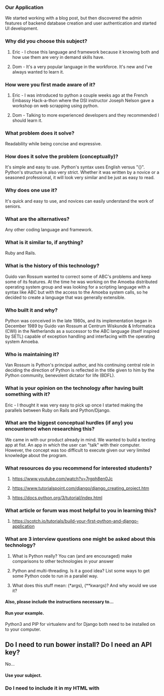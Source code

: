 ### Our Application
We started working with a blog post, but then discovered the admin features of backend database creation and user authentication and started UI development.

### Why did you choose this subject?
1. Eric - I chose this language and framework because it knowing both and how use them are very in demand skills have.

2. Dom - It's a very popular language in the workforce. It's new and I've always wanted to learn it.

### How were you first made aware of it?
1. Eric - I was introduced to python a couple weeks ago at the French Embassy Hack-a-thon where the DSI instructor Joseph Nelson gave a workshop on web scrapping using python.

2. Dom - Talking to more experienced developers and they recommended I should learn it.

### What problem does it solve?
Readability while being concise and expressive.

### How does it solve the problem (conceptually)?
It's simple and easy to use. Python's syntax uses English versus "{}". Python's structure is also very strict. Whether it was written by a novice or a seasoned professional, it will look very similar and be just as easy to read.

### Why does one use it?
It's quick and easy to use, and novices can easily understand the work of seniors.

### What are the alternatives?
Any other coding language and framework.

### What is it similar to, if anything?
Ruby and Rails.

### What is the history of this technology?
Guido van Rossum wanted to correct some of ABC's problems and keep some of its features. At the time he was working on the Amoeba distributed operating system group and was looking for a scripting language with a syntax like ABC but with the access to the Amoeba system calls, so he decided to create a language that was generally extensible.

### Who built it and why?
Python was conceived in the late 1980s, and its implementation began in December 1989 by Guido van Rossum at Centrum Wiskunde & Informatica (CWI) in the Netherlands as a successor to the ABC language (itself inspired by SETL) capable of exception handling and interfacing with the operating system Amoeba.

### Who is maintaining it?
Van Rossum is Python's principal author, and his continuing central role in deciding the direction of Python is reflected in the title given to him by the Python community, benevolent dictator for life (BDFL).


### What is your opinion on the technology after having built something with it?
Eric - I thought it was very easy to pick up once I started making the parallels between Ruby on Rails and Python/Django.

### What are the biggest conceptual hurdles (if any) you encountered when researching this?
We came in with our product already in mind. We wanted to build a texting app at fist. An app in which the user can "talk" with their computer. However, the concept was too difficult to execute given our very limited knowledge about the program.

### What resources do you recommend for interested students?
1. https://www.youtube.com/watch?v=7rgph8en0Jc

2. https://www.tutorialspoint.com/django/django_creating_project.htm

3. https://docs.python.org/3/tutorial/index.html

### What article or forum was most helpful to you in learning this?
1. https://scotch.io/tutorials/build-your-first-python-and-django-application

### What are 3 interview questions one might be asked about this technology?
1. What is Python really? You can (and are encouraged) make comparisons to other technologies in your answer

2. Python and multi-threading. Is it a good idea? List some ways to get some Python code to run in a parallel way.

3. What does this stuff mean: (*args), (**kwargs)? And why would we use it?


#### Also, please include the instructions necessary to...

#### Run your example.

Python3 and PIP for virtualenv and for Django both need to be installed on to your computer.
## Do I need to run bower install? Do I need an API key?
No...

#### Use your subject.

### Do I need to include it in my HTML with <script> tags? Do I need to brew install anything? Can I deploy it to Heroku?
Brew install Python.
pip install django.
pip install virtualenv
./manage.py createsuperuser
./manage.py makemigrations text_me
./manage.py migrate text_me
virtualenv -p /usr/local/bin/python3 env
source env/bin/activate
./manage.py shell

navigate to http://127.0.0.1:8000/admin for login to admin page and database blog creation
or
navigate to http://127.0.0.1:8000/

